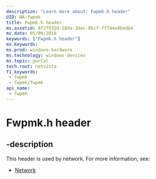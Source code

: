 ```yaml
---
description: "Learn more about: Fwpmk.h header"
UID: NA:fwpmk
title: Fwpmk.h header
ms.assetid: 8f2f932d-18da-3dec-85cf-ff744e0bedb4
ms.date: 05/09/2018
keywords: ["Fwpmk.h header"]
ms.keywords: 
ms.prod: windows-hardware
ms.technology: windows-devices
ms.topic: portal
tech.root: netvista
f1_keywords:
 - fwpmk
 - fwpmk/fwpmk
api_name:
 - fwpmk
---
```


# Fwpmk.h header


## -description

This header is used by network. For more information, see:

- [Network](../_netvista/index.md)

